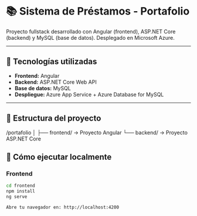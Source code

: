# 📚 Sistema de Préstamos - Portafolio

Proyecto fullstack desarrollado con Angular (frontend), ASP.NET Core (backend) y MySQL (base de datos). Desplegado en Microsoft Azure.

---

## 🚀 Tecnologías utilizadas

- **Frontend:** Angular
- **Backend:** ASP.NET Core Web API
- **Base de datos:** MySQL
- **Despliegue:** Azure App Service + Azure Database for MySQL

---

## 📁 Estructura del proyecto

/portafolio │ ├── frontend/ → Proyecto Angular └── backend/ → Proyecto ASP.NET Core

## 🧪 Cómo ejecutar localmente

### Frontend

```bash
cd frontend
npm install
ng serve

Abre tu navegador en: http://localhost:4200